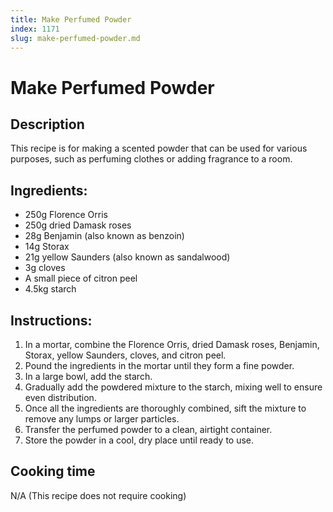 ```yaml
---
title: Make Perfumed Powder
index: 1171
slug: make-perfumed-powder.md
---
```


# Make Perfumed Powder

## Description
This recipe is for making a scented powder that can be used for various purposes, such as perfuming clothes or adding fragrance to a room.

## Ingredients:
- 250g Florence Orris
- 250g dried Damask roses
- 28g Benjamin (also known as benzoin)
- 14g Storax
- 21g yellow Saunders (also known as sandalwood)
- 3g cloves
- A small piece of citron peel
- 4.5kg starch

## Instructions:
1. In a mortar, combine the Florence Orris, dried Damask roses, Benjamin, Storax, yellow Saunders, cloves, and citron peel.
2. Pound the ingredients in the mortar until they form a fine powder.
3. In a large bowl, add the starch.
4. Gradually add the powdered mixture to the starch, mixing well to ensure even distribution.
5. Once all the ingredients are thoroughly combined, sift the mixture to remove any lumps or larger particles.
6. Transfer the perfumed powder to a clean, airtight container.
7. Store the powder in a cool, dry place until ready to use.

## Cooking time
N/A (This recipe does not require cooking)